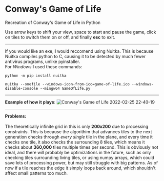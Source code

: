 # Conway's Game of Life
Recreation of Conway's Game of Life in Python

Use arrow keys to shift your view, space to start and pause the game, click on tiles to switch them on or off, and finally **esc** to exit. <br/>

---

If you would like an exe, I would reccomend using Nuitka. This is because Nuitka compiles python to C, causing it to be detected by much fewer antivirus programs, unlike pyinstaller.<br />
For *Windows* I used these commands:

```
python -m pip install nuitka

nuitka --onefile --windows-icon-from-ico=game-of-life.ico --windows-disable-console --mingw64 GameOfLife.py
```

---

**Example of how it plays:**
![Conway's Game of Life 2022-02-25 22-40-19](https://user-images.githubusercontent.com/87543311/155833027-6cde3fe1-1000-4236-8e3f-f1bc2f259941.gif)

---

**Problems:** <br/><br/>
The theoretically infinite grid in this is only **200x200** due to processing constraints. This is because the algorithim that advances tiles to the next generation checks through *every single* tile in the plane, and every time it checks one tile, it also checks the surrounding 8 tiles, which means it checks about **360,000** tiles multiple times per second. This is obviously not ideal, and there will probably be optimizations in the future, such as only checking tiles surrounding living tiles, or using numpy arrays, which could save lots of processing power, but may still struggle with big patterns. As of now if a tile reaches the edge it simply loops back around, which shouldn't affect small patterns too much.
